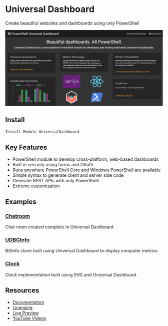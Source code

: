 # Universal Dashboard 

Create beautiful websites and dashboards using only PowerShell

![](/images/splash.png)

## Install

```
Install-Module UniversalDashboard
```

## Key Features

- PowerShell module to develop cross-platform, web-based dashboards
- Built in security using forms and OAuth
- Runs anywhere PowerShell Core and Windows PowerShell are available 
- Simple syntax to generate client and server side code
- Generate REST APIs with only PowerShell
- Extreme customization 

## Examples

### [Chatroom](https://github.com/ironmansoftware/ud-chatroom)

Chat room created complete in Universal Dashboard

### [UDBGInfo](https://github.com/ironmansoftware/ud-bginfo)

BGInfo clone built using Universal Dashboard to display computer metrics. 

### [Clock](https://github.com/ironmansoftware/ud-clock)

Clock implementation built using SVG and Universal Dashboard. 

## Resources 

- [Documentation](https://www.gitbook.com/book/adamdriscoll/powershell-universal-dashboard)
- [Licensing](https://ironmansoftware.com/universal-dashboard)
- [Live Preview](https://poshud.com/)
- [YouTube Videos](https://www.youtube.com/playlist?list=PL-0mHH7DlSiSZ4ozleNTUSXNkF6dlySVz)


